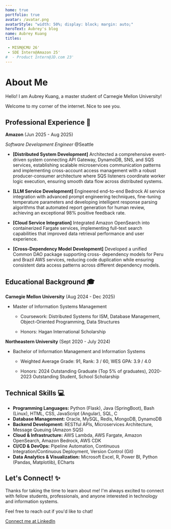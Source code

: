 ```yaml
---
home: true
portfolio: true
avatar: /avatar.png
avatarStyle: "width: 50%; display: block; margin: auto;"
heroText: Aubrey's blog
name: Aubrey Kuang
titles: 

 - MISM@CMU 26'
 - SDE Intern@Amazon 25'
#  - Product Intern@JD.com 23'
---
```


# About Me

Hello! I am Aubrey Kuang, a master student of Carnegie Mellon University! 

Welcome to my corner of the internet. Nice to see you.

## Professional Experience 💼

**Amazon** (Jun 2025 - Aug 2025)

*Software Development Engineer*     @Seattle

* **[Distributed System Development]** Architected a comprehensive event-driven system connecting API Gateway, DynamoDB, SNS, and SQS services, establishing scalable microservices communication patterns and implementing cross-account access management with a robust producer-consumer architecture where SQS listeners coordinate worker logic execution, ensuring smooth data flow across distributed systems.

* **[LLM Service Development]** Engineered end-to-end Bedrock AI service integration with advanced prompt engineering techniques, fine-tuning temperature parameters and developing intelligent response parsing algorithms that automated report generation for human review, achieving an exceptional 98% positive feedback rate.

* **[Cloud Service Integration]** Integrated Amazon OpenSearch into containerized Fargate services, implementing full-text search capabilities that improved data retrieval performance and user experience.

* **[Cross-Dependency Model Development]** Developed a unified Common DAO package supporting cross- dependency models for Peru and Brazil AWS services, reducing code duplication while ensuring consistent data access patterns across different dependency models.

## Educational Background 🎓

**Carnegie Mellon University** (Aug 2024 - Dec 2025)

* Master of Information Systems Management

    * Coursework: Distributed Systems for ISM, Database Management, Object-Oriented Programming, Data Structures 
    
    * Honors: Hagan International Scholarship
 

**Northeastern University** (Sept 2020 - July 2024)

* Bachelor of Information Management and Information Systems
 
    * Weighted Average Grade: 91, Rank: 3 / 60, WES GPA: 3.9 / 4.0

    * Honors: 2024 Outstanding Graduate (Top 5% of graduates), 2020-2023 Outstanding Student, School Scholarship



## Technical Skills 💻

* **Programming Languages:** Python (Flask), Java (SpringBoot), Bash (Linux), HTML, CSS, JavaScript (Angular), SQL, C
* **Database Management:** Oracle, MySQL, Redis, MongoDB, DynamoDB
* **Backend Development:** RESTful APIs, Microservices Architecture, Message Queuing (Amazon SQS)
* **Cloud & Infrastructure:** AWS Lambda, AWS Fargate, Amazon OpenSearch, Amazon Bedrock, AWS CDK
* **CI/CD & DevOps:** Pipeline Automation, Continuous Integration/Continuous Deployment, Version Control (Git)
* **Data Analytics & Visualization:** Microsoft Excel, R, Power BI, Python (Pandas, Matplotlib), ECharts




## Let's Connect! ✨

Thanks for taking the time to learn about me! I'm always excited to connect with fellow students, professionals, and anyone interested in technology and information systems. 

Feel free to reach out if you'd like to chat!

[Connect me at LinkedIn](https://www.linkedin.com/in/yongbeikuang/)

